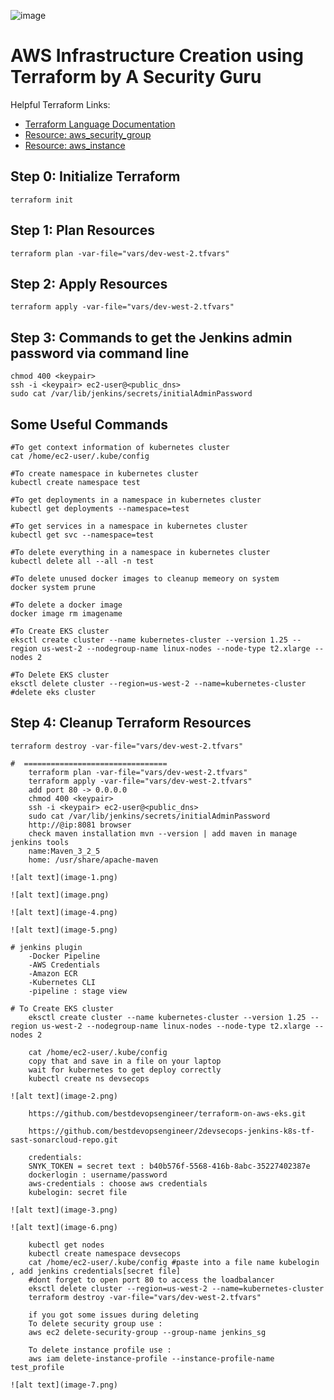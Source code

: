 ![image](https://github.com/user-attachments/assets/f934c486-695f-42e5-95c4-b840b553f66b)


# AWS Infrastructure Creation using Terraform by A Security Guru

Helpful Terraform Links:
- [Terraform Language Documentation](https://www.terraform.io/docs/language/index.html)
- [Resource: aws_security_group](https://registry.terraform.io/providers/hashicorp/aws/latest/docs/resources/security_group)
- [Resource: aws_instance](https://registry.terraform.io/providers/hashicorp/aws/latest/docs/resources/instance)

## Step 0: Initialize Terraform
```
terraform init
```

## Step 1: Plan Resources
```
terraform plan -var-file="vars/dev-west-2.tfvars"
```

## Step 2: Apply Resources
```
terraform apply -var-file="vars/dev-west-2.tfvars"
```

## Step 3: Commands to get the Jenkins admin password via command line
```
chmod 400 <keypair>
ssh -i <keypair> ec2-user@<public_dns>
sudo cat /var/lib/jenkins/secrets/initialAdminPassword
```
## Some Useful Commands
```
#To get context information of kubernetes cluster
cat /home/ec2-user/.kube/config 

#To create namespace in kubernetes cluster
kubectl create namespace test

#To get deployments in a namespace in kubernetes cluster
kubectl get deployments --namespace=test 

#To get services in a namespace in kubernetes cluster
kubectl get svc --namespace=test 

#To delete everything in a namespace in kubernetes cluster
kubectl delete all --all -n test 

#To delete unused docker images to cleanup memeory on system 
docker system prune  

#To delete a docker image
docker image rm imagename  

#To Create EKS cluster
eksctl create cluster --name kubernetes-cluster --version 1.25 --region us-west-2 --nodegroup-name linux-nodes --node-type t2.xlarge --nodes 2 

#To Delete EKS cluster
eksctl delete cluster --region=us-west-2 --name=kubernetes-cluster #delete eks cluster
```

## Step 4: Cleanup Terraform Resources
```
terraform destroy -var-file="vars/dev-west-2.tfvars"

#  ================================
    terraform plan -var-file="vars/dev-west-2.tfvars"
    terraform apply -var-file="vars/dev-west-2.tfvars"
    add port 80 -> 0.0.0.0
    chmod 400 <keypair>
    ssh -i <keypair> ec2-user@<public_dns>
    sudo cat /var/lib/jenkins/secrets/initialAdminPassword
    http://@ip:8081 browser
    check maven installation mvn --version | add maven in manage jenkins tools
    name:Maven_3_2_5
    home: /usr/share/apache-maven

![alt text](image-1.png)

![alt text](image.png)

![alt text](image-4.png)

![alt text](image-5.png)

# jenkins plugin
    -Docker Pipeline
    -AWS Credentials
    -Amazon ECR
    -Kubernetes CLI
    -pipeline : stage view

# To Create EKS cluster
    eksctl create cluster --name kubernetes-cluster --version 1.25 --region us-west-2 --nodegroup-name linux-nodes --node-type t2.xlarge --nodes 2 

    cat /home/ec2-user/.kube/config 
    copy that and save in a file on your laptop
    wait for kubernetes to get deploy correctly
    kubectl create ns devsecops

![alt text](image-2.png)

    https://github.com/bestdevopsengineer/terraform-on-aws-eks.git

    https://github.com/bestdevopsengineer/2devsecops-jenkins-k8s-tf-sast-sonarcloud-repo.git

    credentials:
    SNYK_TOKEN = secret text : b40b576f-5568-416b-8abc-35227402387e
    dockerlogin : username/password
    aws-credentials : choose aws credentials
    kubelogin: secret file

![alt text](image-3.png)

![alt text](image-6.png)

    kubectl get nodes
    kubectl create namespace devsecops
    cat /home/ec2-user/.kube/config #paste into a file name kubelogin , add jenkins credentials[secret file]
    #dont forget to open port 80 to access the loadbalancer
    eksctl delete cluster --region=us-west-2 --name=kubernetes-cluster 
    terraform destroy -var-file="vars/dev-west-2.tfvars"

    if you got some issues during deleting
    To delete security group use :
    aws ec2 delete-security-group --group-name jenkins_sg

    To delete instance profile use :
    aws iam delete-instance-profile --instance-profile-name test_profile

![alt text](image-7.png)
